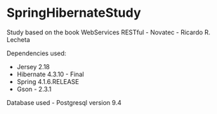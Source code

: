 # SpringHibernateStudy
Study based on the book WebServices RESTful - Novatec - Ricardo R. Lecheta

Dependencies used:

- Jersey 2.18
- Hibernate 4.3.10 - Final
- Spring 4.1.6.RELEASE
- Gson - 2.3.1

Database used - Postgresql version 9.4
